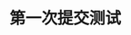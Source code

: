 <!--
 * @Description:
 * @Author: 徐雨 <yu.xu@zone-cloud.com>
 * @Date: 2022-06-16 16:51:16
 * @LastEditTime: 2022-06-16 16:51:44
-->

# 第一次提交测试
